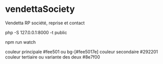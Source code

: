 # vendettaSociety
Vendetta RP société, reprise et contact

<!-- demarrage -->
php -S 127.0.0.1:8000 -t public
<!-- style -->
npm run watch

couleur principale #fee501 ou bg-[#fee5017e]
couleur secondaire #292201
couleur tertiaire ou variante des deux #8e7f00

